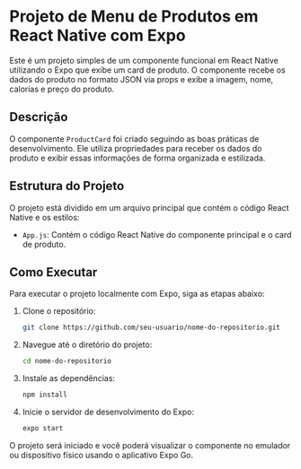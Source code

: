 # Projeto de Menu de Produtos em React Native com Expo

Este é um projeto simples de um componente funcional em React Native utilizando o Expo que exibe um card de produto. O componente recebe os dados do produto no formato JSON via props e exibe a imagem, nome, calorias e preço do produto.

## Descrição

O componente `ProductCard` foi criado seguindo as boas práticas de desenvolvimento. Ele utiliza propriedades para receber os dados do produto e exibir essas informações de forma organizada e estilizada.

## Estrutura do Projeto

O projeto está dividido em um arquivo principal que contém o código React Native e os estilos:

- `App.js`: Contém o código React Native do componente principal e o card de produto.

## Como Executar

Para executar o projeto localmente com Expo, siga as etapas abaixo:

1. Clone o repositório:
    ```sh
    git clone https://github.com/seu-usuario/nome-do-repositorio.git
    ```

2. Navegue até o diretório do projeto:
    ```sh
    cd nome-do-repositorio
    ```

3. Instale as dependências:
    ```sh
    npm install
    ```

4. Inicie o servidor de desenvolvimento do Expo:
    ```sh
    expo start
    ```

O projeto será iniciado e você poderá visualizar o componente no emulador ou dispositivo físico usando o aplicativo Expo Go.
